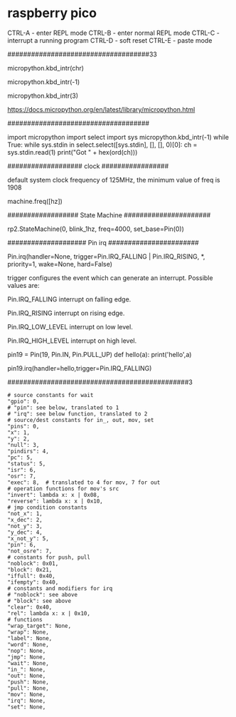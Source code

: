 # raspberry pico

CTRL-A - enter REPL mode
CTRL-B - enter normal REPL mode
CTRL-C - interrupt a running program
CTRL-D - soft reset
CTRL-E - paste mode

####################################33



micropython.kbd_intr(chr)

micropython.kbd_intr(-1)

micropython.kbd_intr(3)

https://docs.micropython.org/en/latest/library/micropython.html

####################################

import micropython
import select
import sys
micropython.kbd_intr(-1)
while True:
  while sys.stdin in select.select([sys.stdin], [], [], 0)[0]:
    ch = sys.stdin.read(1)
    print("Got " + hex(ord(ch)))

################### clock #################

default system clock frequency of 125MHz, the minimum value of freq is 1908

machine.freq([hz])

################## State Machine ######################


 rp2.StateMachine(0, blink_1hz, freq=4000, set_base=Pin(0))



#################### Pin irq #######################

Pin.irq(handler=None, trigger=Pin.IRQ_FALLING | Pin.IRQ_RISING, *, priority=1, wake=None, hard=False)

trigger configures the event which can generate an interrupt. Possible values are:

Pin.IRQ_FALLING interrupt on falling edge.

Pin.IRQ_RISING interrupt on rising edge.

Pin.IRQ_LOW_LEVEL interrupt on low level.

Pin.IRQ_HIGH_LEVEL interrupt on high level.




pin19 = Pin(19, Pin.IN, Pin.PULL_UP)
def hello(a):
    print('hello',a)

pin19.irq(handler=hello,trigger=Pin.IRQ_FALLING)

##############################################3


    # source constants for wait
    "gpio": 0,
    # "pin": see below, translated to 1
    # "irq": see below function, translated to 2
    # source/dest constants for in_, out, mov, set
    "pins": 0,
    "x": 1,
    "y": 2,
    "null": 3,
    "pindirs": 4,
    "pc": 5,
    "status": 5,
    "isr": 6,
    "osr": 7,
    "exec": 8,  # translated to 4 for mov, 7 for out
    # operation functions for mov's src
    "invert": lambda x: x | 0x08,
    "reverse": lambda x: x | 0x10,
    # jmp condition constants
    "not_x": 1,
    "x_dec": 2,
    "not_y": 3,
    "y_dec": 4,
    "x_not_y": 5,
    "pin": 6,
    "not_osre": 7,
    # constants for push, pull
    "noblock": 0x01,
    "block": 0x21,
    "iffull": 0x40,
    "ifempty": 0x40,
    # constants and modifiers for irq
    # "noblock": see above
    # "block": see above
    "clear": 0x40,
    "rel": lambda x: x | 0x10,
    # functions
    "wrap_target": None,
    "wrap": None,
    "label": None,
    "word": None,
    "nop": None,
    "jmp": None,
    "wait": None,
    "in_": None,
    "out": None,
    "push": None,
    "pull": None,
    "mov": None,
    "irq": None,
    "set": None,
